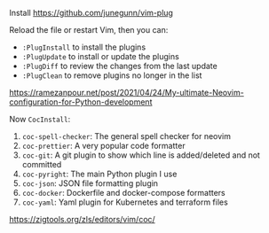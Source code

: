Install https://github.com/junegunn/vim-plug

Reload the file or restart Vim, then you can:

  * `:PlugInstall` to install the plugins
  * `:PlugUpdate` to install or update the plugins
  * `:PlugDiff` to review the changes from the last update
  * `:PlugClean` to remove plugins no longer in the list

https://ramezanpour.net/post/2021/04/24/My-ultimate-Neovim-configuration-for-Python-development

Now `CocInstall`:

  1. `coc-spell-checker`: The general spell checker for neovim
  1. `coc-prettier`: A very popular code formatter
  1. `coc-git`: A git plugin to show which line is added/deleted and not committed
  1. `coc-pyright`: The main Python plugin I use
  1. `coc-json`: JSON file formatting plugin
  1. `coc-docker`: Dockerfile and docker-compose formatters
  1. `coc-yaml`: Yaml plugin for Kubernetes and terraform files

https://zigtools.org/zls/editors/vim/coc/
